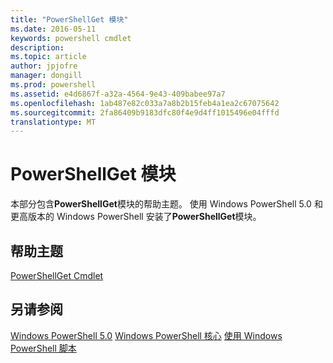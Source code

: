```yaml
---
title: "PowerShellGet 模块"
ms.date: 2016-05-11
keywords: powershell cmdlet
description: 
ms.topic: article
author: jpjofre
manager: dongill
ms.prod: powershell
ms.assetid: e4d6867f-a32a-4564-9e43-409babee97a7
ms.openlocfilehash: 1ab487e82c033a7a8b2b15feb4a1ea2c67075642
ms.sourcegitcommit: 2fa86409b9183dfc80f4e9d4ff1015496e04fffd
translationtype: MT
---
```

# PowerShellGet 模块
本部分包含**PowerShellGet**模块的帮助主题。 使用 Windows PowerShell 5.0 和更高版本的 Windows PowerShell 安装了**PowerShellGet**模块。

## 帮助主题
[PowerShellGet Cmdlet](http://technet.microsoft.com/library/dn807169.aspx)

## 另请参阅
[Windows PowerShell 5.0](../../core-powershell/core-modules/Windows-PowerShell-5.0.md)
[Windows PowerShell 核心](https://technet.microsoft.com/en-us/library/4b75f1e4-f327-48f3-92ab-bf5435094d41)
[使用 Windows PowerShell 脚本](../fundamental/Scripting-with-Windows-PowerShell.md)

